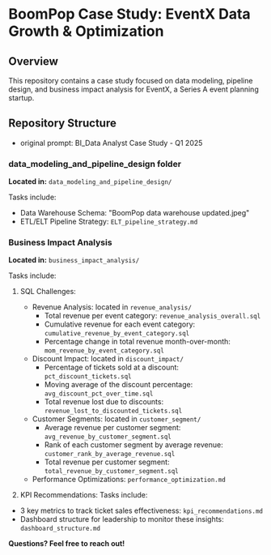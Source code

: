 # BoomPop Case Study: EventX Data Growth & Optimization

## Overview

This repository contains a case study focused on data modeling, pipeline design, and business impact analysis for EventX, a Series A event planning startup. 

## Repository Structure

- original prompt: BI_Data Analyst Case Study - Q1 2025

### data_modeling_and_pipeline_design folder
**Located in:** `data_modeling_and_pipeline_design/`

Tasks include:
- Data Warehouse Schema: "BoomPop data warehouse updated.jpeg"
- ETL/ELT Pipeline Strategy: `ELT_pipeline_strategy.md`


### Business Impact Analysis
**Located in:** `business_impact_analysis/`

Tasks include:
1. SQL Challenges:
   - Revenue Analysis: located in `revenue_analysis/`
        - Total revenue per event category: `revenue_analysis_overall.sql`
        - Cumulative revenue for each event category: `cumulative_revenue_by_event_category.sql`
        - Percentage change in total revenue month-over-month: `mom_revenue_by_event_category.sql`
   - Discount Impact: located in `discount_impact/`
        - Percentage of tickets sold at a discount: `pct_discount_tickets.sql`
        - Moving average of the discount percentage: `avg_discount_pct_over_time.sql` 
        - Total revenue lost due to discounts: `revenue_lost_to_discounted_tickets.sql` 
   - Customer Segments: located in `customer_segment/`
        - Average revenue per customer segment: `avg_revenue_by_customer_segment.sql`
        - Rank of each customer segment by average revenue: `customer_rank_by_average_revenue.sql`
        - Total revenue per customer segment: `total_revenue_by_customer_segment.sql`
    - Performance Optimizations: `performance_optimization.md`

2. KPI Recommendations:
Tasks include: 
- 3 key metrics to track ticket sales effectiveness: `kpi_recommendations.md`
- Dashboard structure for leadership to monitor these insights: `dashboard_structure.md`

**Questions? Feel free to reach out!**
